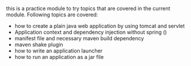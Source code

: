this is a practice module to try topics that are covered in the current module. Following topics are covered:
- how to create a plain java web application by using tomcat and servlet
- Application context and dependency injection without spring ()
- manifest file and necessary maven build dependency
- maven shake plugin
- how to write an application launcher
- how to run an application as a jar file
